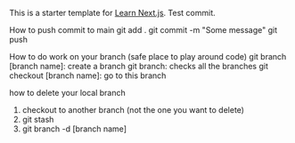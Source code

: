 This is a starter template for [Learn Next.js](https://nextjs.org/learn).
Test commit.

How to push commit to main
git add .
git commit -m "Some message"
git push

How to do work on your branch (safe place to play around code)
git branch [branch name]: create a branch
git branch: checks all the branches
git checkout [branch name]: go to this branch

how to delete your local branch
1. checkout to another branch (not the one you want to delete)
2. git stash
3. git branch -d [branch name]
